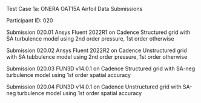 Test Case 1a: ONERA OAT15A Airfoil Data Submissions

Participant ID: 020

Submission 020.01
Ansys Fluent 2022R1 on Cadence Structured grid with SA turbulence model using 2nd order pressure, 1st order otherwise

Submission 020.02
Ansys Fluent 2022R2 on Cadence Unstructured grid with SA tubbulence model using 2nd order pressure, 1st order otherwise

Submission 020.03
FUN3D v14.0.1 on Cadence Structured grid with SA-neg turbulence model using 1st order spatial accuracy

Submission 020.04
FUN3D v14.0.1 on Cadence Unstructured grid with SA-neg turbulence model using 1st order spatial accuracy
